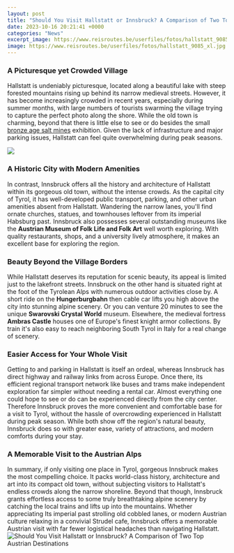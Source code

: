 ```yaml
---
layout: post
title: "Should You Visit Hallstatt or Innsbruck? A Comparison of Two Top Austrian Destinations"
date: 2023-10-16 20:21:41 +0000
categories: "News"
excerpt_image: https://www.reisroutes.be/userfiles/fotos/hallstatt_9085_xl.jpg
image: https://www.reisroutes.be/userfiles/fotos/hallstatt_9085_xl.jpg
---
```


### A Picturesque yet Crowded Village 
Hallstatt is undeniably picturesque, located along a beautiful lake with steep forested mountains rising up behind its narrow medieval streets. However, it has become increasingly crowded in recent years, especially during summer months, with large numbers of tourists swarming the village trying to capture the perfect photo along the shore. While the old town is charming, beyond that there is little else to see or do besides the small [bronze age salt mines](https://notiziedioggi.github.io/tabs/categories/) exhibition. Given the lack of infrastructure and major parking issues, Hallstatt can feel quite overwhelming during peak seasons.

![](https://assets.traveltriangle.com/blog/wp-content/uploads/2017/07/acj-2707-austria-photoblog-lake-hallstatt.jpg)
### A Historic City with Modern Amenities
In contrast, Innsbruck offers all the history and architecture of Hallstatt within its gorgeous old town, without the intense crowds. As the capital city of Tyrol, it has well-developed public transport, parking, and other urban amenities absent from Hallstatt. Wandering the narrow lanes, you'll find ornate churches, statues, and townhouses leftover from its imperial Habsburg past. Innsbruck also possesses several outstanding museums like the **Austrian Museum of Folk Life and Folk Art** well worth exploring. With quality restaurants, shops, and a university lively atmosphere, it makes an excellent base for exploring the region.
### Beauty Beyond the Village Borders
While Hallstatt deserves its reputation for scenic beauty, its appeal is limited just to the lakefront streets. Innsbruck on the other hand is situated right at the foot of the Tyrolean Alps with numerous outdoor activities close by. A short ride on the **Hungerburgbahn** then cable car lifts you high above the city into stunning alpine scenery. Or you can venture 20 minutes to see the unique **Swarovski Crystal World** museum. Elsewhere, the medieval fortress **Ambras Castle** houses one of Europe's finest knight armor collections. By train it's also easy to reach neighboring South Tyrol in Italy for a real change of scenery.
### Easier Access for Your Whole Visit 
Getting to and parking in Hallstatt is itself an ordeal, whereas Innsbruck has direct highway and railway links from across Europe. Once there, its efficient regional transport network like buses and trams make independent exploration far simpler without needing a rental car. Almost everything one could hope to see or do can be experienced directly from the city center. Therefore Innsbruck proves the more convenient and comfortable base for a visit to Tyrol, without the hassle of overcrowding experienced in Hallstatt during peak season. While both show off the region's natural beauty, Innsbruck does so with greater ease, variety of attractions, and modern comforts during your stay.
### A Memorable Visit to the Austrian Alps
In summary, if only visiting one place in Tyrol, gorgeous Innsbruck makes the most compelling choice. It packs world-class history, architecture and art into its compact old town, without subjecting visitors to Hallstatt's endless crowds along the narrow shoreline. Beyond that though, Innsbruck grants effortless access to some truly breathtaking alpine scenery by catching the local trains and lifts up into the mountains. Whether appreciating Its imperial past strolling old cobbled lanes, or modern Austrian culture relaxing in a convivial Strudel cafe, Innsbruck offers a memorable Austrian visit with far fewer logistical headaches than navigating Hallstatt.
![Should You Visit Hallstatt or Innsbruck? A Comparison of Two Top Austrian Destinations](https://www.reisroutes.be/userfiles/fotos/hallstatt_9085_xl.jpg)